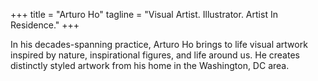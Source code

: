 +++
title = "Arturo Ho"
tagline = "Visual Artist. Illustrator. Artist In Residence."
+++

In his decades-spanning practice, Arturo Ho brings to life visual artwork inspired by nature, inspirational figures, and life around us. He creates distinctly styled artwork from his home in the Washington, DC area. 